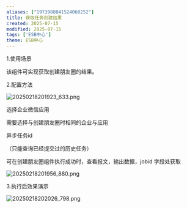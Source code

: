 ```yaml
---
aliases: ["1973988041524060252"]
title: 获取任务创建结果
created: 2025-07-15
modified: 2025-07-15
tags: ['ESB中心']
theme: ESB中心
---
```


1.使用场景

该组件可实现获取创建朋友圈的结果。

2.配置方法

![](129ba9113cf532f6657d5c31905f0653.jpg "20250218201923_633.png")

选择企业微信应用

需要选择与创建朋友圈时相同的企业与应用

异步任务id

（只能查询已经提交过的历史任务）

可在创建朋友圈组件执行成功时，查看报文，输出数据，jobid 字段处获取

![](c66355e1f54262a9c4722de1bad53e20.jpg "20250218201956_880.png")

3.执行后效果演示

![](67b91509317b99c2c4a515bdbf485900.jpg "20250218202026_798.png")